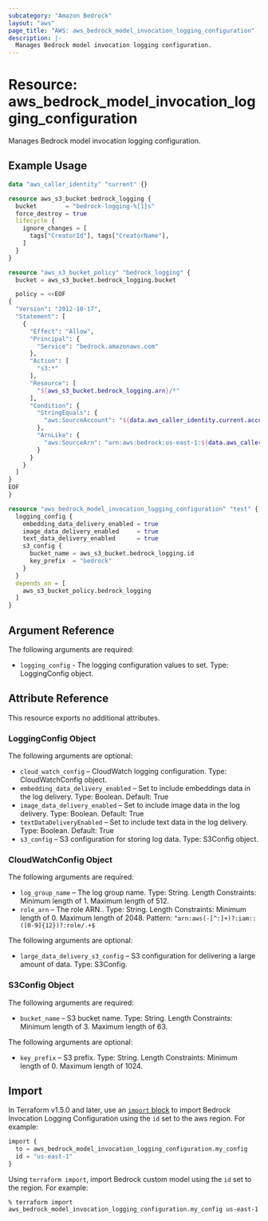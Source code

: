 ```yaml
---
subcategory: "Amazon Bedrock"
layout: "aws"
page_title: "AWS: aws_bedrock_model_invocation_logging_configuration"
description: |-
  Manages Bedrock model invocation logging configuration.
---
```


# Resource: aws_bedrock_model_invocation_logging_configuration

Manages Bedrock model invocation logging configuration.

## Example Usage

```terraform
data "aws_caller_identity" "current" {}

resource aws_s3_bucket bedrock_logging {
  bucket        = "bedrock-logging-%[1]s"
  force_destroy = true
  lifecycle {
    ignore_changes = [
      tags["CreatorId"], tags["CreatorName"],
    ]
  }
}

resource "aws_s3_bucket_policy" "bedrock_logging" {
  bucket = aws_s3_bucket.bedrock_logging.bucket

  policy = <<EOF
{
  "Version": "2012-10-17",
  "Statement": [
    {
      "Effect": "Allow",
      "Principal": {
        "Service": "bedrock.amazonaws.com"
      },
      "Action": [
        "s3:*"
      ],
      "Resource": [
        "${aws_s3_bucket.bedrock_logging.arn}/*"
      ],
      "Condition": {
        "StringEquals": {
          "aws:SourceAccount": "${data.aws_caller_identity.current.account_id}"
        },
        "ArnLike": {
          "aws:SourceArn": "arn:aws:bedrock:us-east-1:${data.aws_caller_identity.current.account_id}:*"
        }
      }
    }
  ]
}
EOF
}

resource "aws_bedrock_model_invocation_logging_configuration" "test" {
  logging_config {
    embedding_data_delivery_enabled = true
    image_data_delivery_enabled     = true
    text_data_delivery_enabled      = true
    s3_config {
      bucket_name = aws_s3_bucket.bedrock_logging.id
      key_prefix  = "bedrock"
    }
  }
  depends_on = [
    aws_s3_bucket_policy.bedrock_logging
  ]
}
```

## Argument Reference

The following arguments are required:

* `logging_config` - The logging configuration values to set. Type: LoggingConfig object.

## Attribute Reference

This resource exports no additional attributes.

### LoggingConfig Object

The following arguments are optional:

* `cloud_watch_config` – CloudWatch logging configuration. Type: CloudWatchConfig object.
* `embedding_data_delivery_enabled` – Set to include embeddings data in the log delivery. Type: Boolean. Default: True
* `image_data_delivery_enabled` – Set to include image data in the log delivery. Type: Boolean. Default: True
* `textDataDeliveryEnabled` – Set to include text data in the log delivery. Type: Boolean. Default: True
* `s3_config` – S3 configuration for storing log data. Type: S3Config object.

### CloudWatchConfig Object

The following arguments are required:

* `log_group_name` – The log group name. Type: String. Length Constraints: Minimum length of 1. Maximum length of 512.
* `role_arn` – The role ARN.. Type: String. Length Constraints: Minimum length of 0. Maximum length of 2048. Pattern: `^arn:aws(-[^:]+)?:iam::([0-9]{12})?:role/.+$`

The following arguments are optional:

* `large_data_delivery_s3_config` – S3 configuration for delivering a large amount of data. Type: S3Config.

### S3Config Object

The following arguments are required:

* `bucket_name` – S3 bucket name. Type: String. Length Constraints: Minimum length of 3. Maximum length of 63.

The following arguments are optional:

* `key_prefix` – S3 prefix. Type: String. Length Constraints: Minimum length of 0. Maximum length of 1024.

## Import

In Terraform v1.5.0 and later, use an [`import` block](https://developer.hashicorp.com/terraform/language/import) to import Bedrock Invocation Logging Configuration using the `id` set to the aws region. For example:

```terraform
import {
  to = aws_bedrock_model_invocation_logging_configuration.my_config
  id = "us-east-1"
}
```

Using `terraform import`, import Bedrock custom model using the `id` set to the region. For example:

```console
% terraform import aws_bedrock_model_invocation_logging_configuration.my_config us-east-1
```
